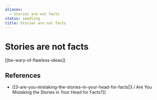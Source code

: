 ```yaml
---
aliases:
  - Stories are not facts
status: seedling
title: Stories are not facts
---
```

# Stories are not facts

[[be-wary-of-flawless-ideas]]

## References

- [[3-are-you-mistaking-the-stories-in-your-head-for-facts|3 / Are You Mistaking the Stories in Your Head for Facts?]]
